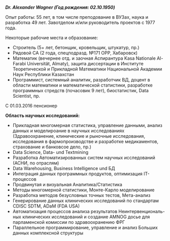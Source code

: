 ***Dr. Alexander Wagner (Год рождения: 02.10.1950)***

Опыт работы: 55 лет, в том числе преподование в ВУЗах, наука и разработка 49 лет. 
Завотделом и/или руководитель проектов с 1977 года.

Некоторые рабочие места и образование:

-   Строитель (5+ лет, бетонщик, кровельщик, штукатур, пр.) 
-   Рядовой СА (2 года, спецподразд. №171 OРР, Хабаровск)
-   Математик (вечернее отд. и заочная Аспирантура Kasa Nationale Al-Farabi Universität, Almaty), защита диссертации в Институте Теоретической и Прикладной Математики Национальной Академии Наук Республики Казахстан
-   Программист, системный аналитик, разработчик BД, доцент в области математики и математической статистики, разработке программных стредств (почасовик 9 лет), биостатистик, Data Scientist, пр. 

С 01.03.2016 пенсионер

**Область научных исследований:**

-   Прикладная многомерная статистика, управление данными, анализ данных и моделироание в научных исследованиях (Здравоохранение, клинические и рыночные исследования, исследования в фармопроизводстве и разработке медикаментов, страхование и банковсое дело, пр.)
-   Data Science, Data- und Textmining
-   Разработка Автоматизированных систем научных исследований (АСНИ, по отраслям) 
-   Data Warehousing, Business Intelligence und БД
-   Интеграция данных программных продуктов, оптимизация IT-процессов
-   Продвинутая и визуальная Аналитика/Статистика
-   Методы многомерной статистики, Монте-Карло моделирование
-   Разработка методов безусловных точных тестов, Мета-анализ
-   Генерирование данных клинических исследований по стандартам CDISC SDTM, ADaM (FDA USA)
-   Автоматизация процессов анализа результатов Неинтервенциональ-ных клинических исследований и создание AMNOG досье для парламенской комиссии по здравоохранению ФРГ
-   Параллельное программирование, управление и анализ Больших данных комплексной структуры
